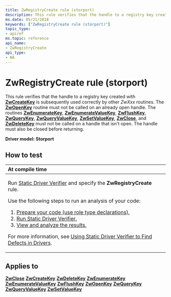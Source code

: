 ```yaml
---
title: ZwRegistryCreate rule (storport)
description: This rule verifies that the handle to a registry key created with ZwCreateKey is subsequently used correctly by other ZwXxx routines.
ms.date: 05/21/2018
keywords: ["ZwRegistryCreate rule (storport)"]
topic_type:
- apiref
ms.topic: reference
api_name:
- ZwRegistryCreate
api_type:
- NA
---
```


# ZwRegistryCreate rule (storport)


This rule verifies that the handle to a registry key created with [**ZwCreateKey**](/windows-hardware/drivers/ddi/wdm/nf-wdm-zwcreatekey) is subsequently used correctly by other *ZwXxx* routines. The [**ZwOpenKey**](/windows-hardware/drivers/ddi/wdm/nf-wdm-zwopenkey) routine must not be called on an already open handle. The routines [**ZwEnumerateKey**](/windows-hardware/drivers/ddi/wdm/nf-wdm-zwenumeratekey), [**ZwEnumerateValueKey**](/windows-hardware/drivers/ddi/wdm/nf-wdm-zwenumeratevaluekey), [**ZwFlushKey**](/windows-hardware/drivers/ddi/wdm/nf-wdm-zwflushkey), [**ZwQueryKey**](/windows-hardware/drivers/ddi/wdm/nf-wdm-zwquerykey), [**ZwQueryValueKey**](/windows-hardware/drivers/ddi/wdm/nf-wdm-zwqueryvaluekey), [**ZwSetValueKey**](/windows-hardware/drivers/ddi/wdm/nf-wdm-zwsetvaluekey), [**ZwClose**](/windows-hardware/drivers/ddi/ntifs/nf-ntifs-ntclose), and [**ZwDeleteKey**](/windows-hardware/drivers/ddi/wdm/nf-wdm-zwdeletekey) must not be called on a handle that isn't open. The handle must also be closed before returning.

**Driver model: Storport**

## How to test

<table>
<colgroup>
<col width="100%" />
</colgroup>
<thead>
<tr class="header">
<th align="left">At compile time</th>
</tr>
</thead>
<tbody>
<tr class="odd">
<td align="left"><p>Run <a href="/windows-hardware/drivers/devtest/static-driver-verifier" data-raw-source="[Static Driver Verifier](./static-driver-verifier.md)">Static Driver Verifier</a> and specify the <strong>ZwRegistryCreate</strong> rule.</p>
Use the following steps to run an analysis of your code:
<ol>
<li><a href="/windows-hardware/drivers/devtest/using-static-driver-verifier-to-find-defects-in-drivers#preparing-your-source-code" data-raw-source="[Prepare your code (use role type declarations).](./using-static-driver-verifier-to-find-defects-in-drivers.md#preparing-your-source-code)">Prepare your code (use role type declarations).</a></li>
<li><a href="/windows-hardware/drivers/devtest/using-static-driver-verifier-to-find-defects-in-drivers#running-static-driver-verifier" data-raw-source="[Run Static Driver Verifier.](./using-static-driver-verifier-to-find-defects-in-drivers.md#running-static-driver-verifier)">Run Static Driver Verifier.</a></li>
<li><a href="/windows-hardware/drivers/devtest/using-static-driver-verifier-to-find-defects-in-drivers#viewing-and-analyzing-the-results" data-raw-source="[View and analyze the results.](./using-static-driver-verifier-to-find-defects-in-drivers.md#viewing-and-analyzing-the-results)">View and analyze the results.</a></li>
</ol>
<p>For more information, see <a href="/windows-hardware/drivers/devtest/using-static-driver-verifier-to-find-defects-in-drivers" data-raw-source="[Using Static Driver Verifier to Find Defects in Drivers](./using-static-driver-verifier-to-find-defects-in-drivers.md)">Using Static Driver Verifier to Find Defects in Drivers</a>.</p></td>
</tr>
</tbody>
</table>

## Applies to

[**ZwClose**](/windows-hardware/drivers/ddi/ntifs/nf-ntifs-ntclose)
[**ZwCreateKey**](/windows-hardware/drivers/ddi/wdm/nf-wdm-zwcreatekey)
[**ZwDeleteKey**](/windows-hardware/drivers/ddi/wdm/nf-wdm-zwdeletekey)
[**ZwEnumerateKey**](/windows-hardware/drivers/ddi/wdm/nf-wdm-zwenumeratekey)
[**ZwEnumerateValueKey**](/windows-hardware/drivers/ddi/wdm/nf-wdm-zwenumeratevaluekey)
[**ZwFlushKey**](/windows-hardware/drivers/ddi/wdm/nf-wdm-zwflushkey)
[**ZwOpenKey**](/windows-hardware/drivers/ddi/wdm/nf-wdm-zwopenkey)
[**ZwQueryKey**](/windows-hardware/drivers/ddi/wdm/nf-wdm-zwquerykey)
[**ZwQueryValueKey**](/windows-hardware/drivers/ddi/wdm/nf-wdm-zwqueryvaluekey)
[**ZwSetValueKey**](/windows-hardware/drivers/ddi/wdm/nf-wdm-zwsetvaluekey)

